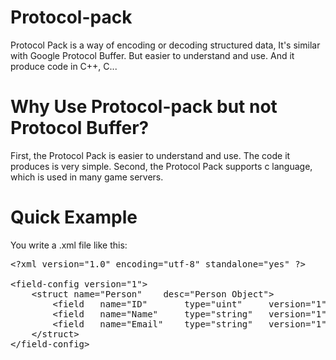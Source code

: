 Protocol-pack
=============

Protocol Pack is a way of encoding or decoding structured data, It's similar with Google Protocol Buffer. But easier to understand and use. And it produce code in C++, C...

Why Use Protocol-pack but not Protocol Buffer?
=============
First, the Protocol Pack is easier to understand and use. The code it produces is very simple.
Second, the Protocol Pack supports c language, which is used in many game servers.

Quick Example
=============
You write a .xml file like this:
<pre>
&lt;?xml version="1.0" encoding="utf-8" standalone="yes" ?>

&lt;field-config version="1">
	&lt;struct name="Person"	desc="Person Object">
		&lt;field	name="ID"		type="uint"		version="1"		default="0"		tag="1"		desc="ID of person" />
		&lt;field	name="Name"		type="string"	version="1"		count="20"		tag="2"		desc="Name of person" />
		&lt;field	name="Email"	type="string"	version="1"		count="30"		tag="3"		desc="Email of person" />
	&lt;/struct>
&lt;/field-config>
</pre>
<!-- The following code is for txt readers -->
<!--
<?xml version="1.0" encoding="utf-8" standalone="yes" ?>

<field-config version="1">
	<struct name="Person"	desc="Person Object">
		<field	name="ID"		type="uint"		version="1"		default="0"		tag="1"		desc="ID of person" />
		<field	name="Name"		type="string"	version="1"		count="20"		tag="2"		desc="Name of person" />
		<field	name="Email"	type="string"	version="1"		count="30"		tag="3"		desc="Email of person" />
	</struct>
</field-config>
-->